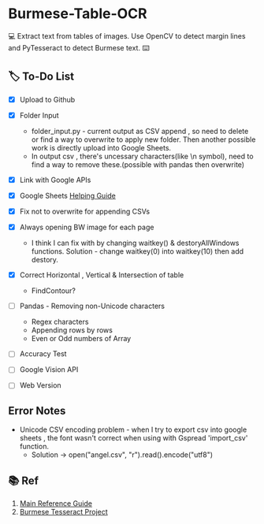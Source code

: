 # Burmese-Table-OCR
:computer:
Extract text from tables of images. Use OpenCV to detect margin lines and PyTesseract to detect Burmese text.
:keyboard:


## :label: To-Do List
- [x] Upload to Github
- [x] Folder Input
  * folder_input.py - current output as CSV append , so need to delete or find a way to overwrite to apply new folder. Then another possible work is directly upload into Google Sheets.
  * In output csv , there's uncessary characters(like \\n symbol), need to find a way to remove these.(possible with pandas then overwrite)

- [x] Link with Google APIs
 - [x] Google Sheets [Helping Guide](https://www.youtube.com/watch?v=T1vqS1NL89E)
 - [x] Fix not to overwrite for appending CSVs

- [x] Always opening BW image for each page
  * I think I can fix with by changing waitkey() & destoryAllWindows functions.
  Solution - change waitkey(0) into waitkey(10) then add destory.

- [x] Correct Horizontal , Vertical & Intersection of table
  * FindContour?
- [ ] Pandas - Removing non-Unicode characters
  -  Regex characters
  -  Appending rows by rows
  - Even or Odd numbers of Array

- [ ] Accuracy Test
- [ ] Google Vision API
- [ ] Web Version

## Error Notes
- Unicode CSV encoding problem - when I try to export csv into google sheets , the font wasn't correct when using with Gspread 'import_csv' function.
  * Solution -> open("angel.csv", "r").read().encode("utf8")

## :books: Ref
1. [Main Reference Guide](https://fazlurnu.com/2020/06/23/text-extraction-from-a-table-image-using-pytesseract-and-opencv/)
2. [Burmese Tesseract Project](https://github.com/pndaza/tesseract-myanmar)
